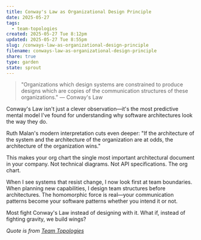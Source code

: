 ```yaml
---
title: Conway's Law as Organizational Design Principle
date: 2025-05-27
tags:
  - team-topologies
created: 2025-05-27 Tue 8:12pm
updated: 2025-05-27 Tue 8:55pm
slug: /conways-law-as-organizational-design-principle
filename: conways-law-as-organizational-design-principle
share: true
type: garden
state: sprout
---
```


> "Organizations which design systems are constrained to produce designs which are copies of the communication structures of these organizations." — Conway's Law

Conway's Law isn't just a clever observation—it's the most predictive mental model I've found for understanding why software architectures look the way they do.

Ruth Malan's modern interpretation cuts even deeper: "If the architecture of the system and the architecture of the organization are at odds, the architecture of the organization wins."

This makes your org chart the single most important architectural document in your company. Not technical diagrams. Not API specifications. The org chart.

When I see systems that resist change, I now look first at team boundaries. When planning new capabilities, I design team structures before  architectures. The homomorphic force is real—your communication patterns become your software patterns whether you intend it or not.

Most fight Conway's Law instead of designing with it. What if, instead of fighting gravity, we build wings?

*Quote is from [Team Topologies](https://teamtopologies.com)*